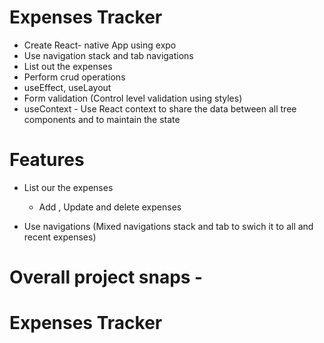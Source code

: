 # Expenses Tracker
- Create React- native App using expo
- Use navigation stack and tab navigations
- List out the expenses
- Perform crud operations 
- useEffect, useLayout
- Form validation (Control level validation using styles)
- useContext - Use React context to share the data between all tree components and to maintain the state
  
# Features 
- List our the expenses
    - Add , Update and delete expenses
    
- Use navigations (Mixed navigations stack and tab to swich it to all and recent expenses)
      
 # Overall project snaps -
<h1>Expenses Tracker</h1>

